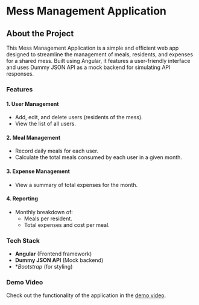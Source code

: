 # Mess Management Application

## About the Project
This Mess Management Application is a simple and efficient web app designed to streamline the management of meals, residents, and expenses for a shared mess. Built using Angular, it features a user-friendly interface and uses Dummy JSON API as a mock backend for simulating API responses.

### Features

#### 1. User Management
- Add, edit, and delete users (residents of the mess).
- View the list of all users.

#### 2. Meal Management
- Record daily meals for each user.
- Calculate the total meals consumed by each user in a given month.

#### 3. Expense Management
- View a summary of total expenses for the month.

#### 4. Reporting
- Monthly breakdown of:
  - Meals per resident.
  - Total expenses and cost per meal.

### Tech Stack
- **Angular** (Frontend framework)
- **Dummy JSON API** (Mock backend)
- **Bootstrap* (for styling)

### Demo Video
Check out the functionality of the application in the [demo video](https://drive.google.com/file/d/1P2tOL3dU14BlGMrKBawwicO8TonYqAns/view?usp=sharing).


